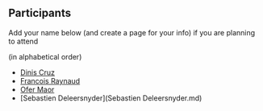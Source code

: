 ## Participants

Add your name below (and create a page for your info) if you are planning to attend

(in alphabetical order)

* [Dinis Cruz](Dinis-Cruz.md)
* [Francois Raynaud](Francois-Raynaud.md)
* [Ofer Maor](Ofer-Maor.md)
* [Sebastien Deleersnyder](Sebastien Deleersnyder.md)
